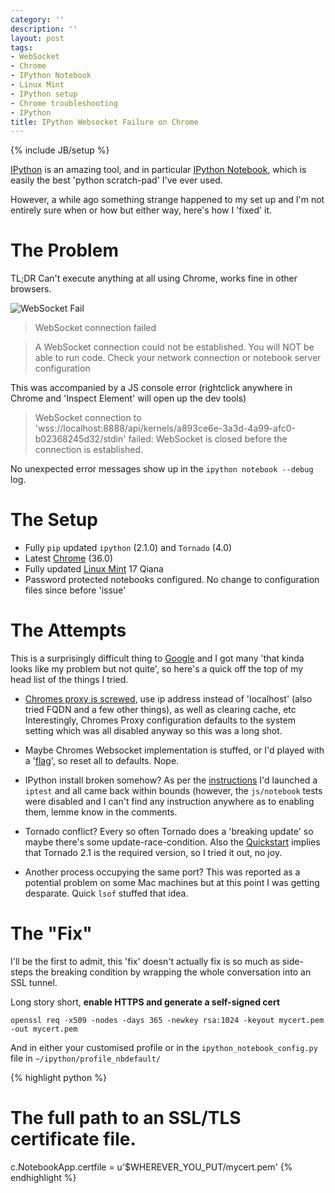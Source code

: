 ```yaml
---
category: ''
description: ''
layout: post
tags:
- WebSocket
- Chrome
- IPython Notebook
- Linux Mint
- IPython setup
- Chrome troubleshooting
- IPython
title: IPython Websocket Failure on Chrome
---
```


{% include JB/setup %}

[IPython](http://ipython.org/) is an amazing tool, and in particular [IPython Notebook](http://nbviewer.ipython.org/github/ipython/ipython/blob/master/examples/Notebook/Index.ipynb), which is easily the best 'python scratch-pad' I've ever used.

However, a while ago something strange happened to my set up and I'm not entirely sure when or how but either way, here's how I 'fixed' it. 

# The Problem

TL;DR Can't execute anything at all using Chrome, works fine in other browsers.

![WebSocket Fail]({{site.url}}/uploads/2014/websocketfail.png)

> WebSocket connection failed

> A WebSocket connection could not be established. You will NOT be able to run code. Check your network connection or notebook server configuration

This was accompanied by a JS console error (rightclick anywhere in Chrome and 'Inspect Element' will open up the dev tools)

> WebSocket connection to 'wss://localhost:8888/api/kernels/a893ce6e-3a3d-4a99-afc0-b02368245d32/stdin' failed: WebSocket is closed before the connection is established. 

No unexpected error messages show up in the `ipython notebook --debug` log.

# The Setup

* Fully `pip` updated `ipython` (2.1.0) and `Tornado` (4.0)
* Latest [Chrome](https://www.google.com/intl/en_uk/chrome/browser/) (36.0)
* Fully updated [Linux Mint](http://www.linuxmint.com/) 17 Qiana
* Password protected notebooks configured. No change to configuration files since before 'issue'

# The Attempts

This is a surprisingly difficult thing to [Google](https://www.google.co.uk/search?q=chrome+WebSocket+connection+failed+websocket+is+closed+ipython&oq=chrom&aqs=chrome.1.69i59l3j69i57j69i60l2.1847j0j4&sourceid=chrome&es_sm=93&ie=UTF-8) and I got many 'that kinda looks like my problem but not quite', so here's a quick off the top of my head list of the things I tried.

* [Chromes proxy is screwed](http://stackoverflow.com/questions/19245200/ipython-notebook-websocket-connection-failed), use ip address instead of 'localhost' (also tried FQDN and a few other things), as well as clearing cache, etc  Interestingly, Chromes Proxy configuration defaults to the system setting which was all disabled anyway so this was a long shot.

* Maybe Chromes Websocket implementation is stuffed, or I'd played with a '[flag](chrome://flags)', so reset all to defaults. Nope.

* IPython install broken somehow? As per the [instructions](http://ipython.org/ipython-doc/dev/install/install.html) I'd launched a `iptest` and all came back within bounds (however, the `js/notebook` tests were disabled and I can't find any instruction anywhere as to enabling them, lemme know in the comments.

* Tornado conflict? Every so often Tornado does a 'breaking update' so maybe there's some update-race-condition. Also the [Quickstart](http://ipython.org/ipython-doc/dev/install/install.html#tornado) implies that Tornado 2.1 is the required version, so I tried it out, no joy.
  
* Another process occupying the same port? This was reported as a potential problem on some Mac machines but at this point I was getting desparate. Quick `lsof` stuffed that idea.

# The "Fix"

I'll be the first to admit, this 'fix' doesn't actually fix is so much as side-steps the breaking condition by wrapping the whole conversation into an SSL tunnel.

Long story short, **enable HTTPS and generate a self-signed cert**

`openssl req -x509 -nodes -days 365 -newkey rsa:1024 -keyout mycert.pem -out mycert.pem`

And in either your customised profile or in the `ipython_notebook_config.py` file in `~/ipython/profile_nbdefault/`

{% highlight python %}
# The full path to an SSL/TLS certificate file.
c.NotebookApp.certfile = u'$WHEREVER_YOU_PUT/mycert.pem'
{% endhighlight %}


